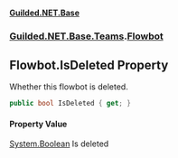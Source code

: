 #### [Guilded.NET.Base](Guilded_NET_Base.md 'Guilded.NET.Base')
### [Guilded.NET.Base.Teams](Guilded_NET_Base.md#Guilded_NET_Base_Teams 'Guilded.NET.Base.Teams').[Flowbot](Flowbot.md 'Guilded.NET.Base.Teams.Flowbot')
## Flowbot.IsDeleted Property
Whether this flowbot is deleted.  
```csharp
public bool IsDeleted { get; }
```
#### Property Value
[System.Boolean](https://docs.microsoft.com/en-us/dotnet/api/System.Boolean 'System.Boolean')
Is deleted
